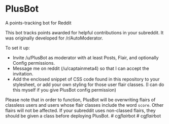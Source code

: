 # PlusBot
A points-tracking bot for Reddit

This bot tracks points awarded for helpful contributions in your subreddit. It was originally developed for /r/AutoModerator.

To set it up:

* Invite /u/PlusBot as moderator with at least Posts, Flair, and optionally Config permissions.
* Message me on reddit (/u/captainmeta4) so that I can accept the invitation.
* Add the enclosed snippet of CSS code found in this repository to your stylesheet, or add your own styling for those user flair classes. (I can do this myself if you give PlusBot config permission)

Please note that in order to function, PlusBot will be overwriting flairs of classless users and users whose flair classes include the word `score`. Other flairs will not be affected. If your subreddit uses non-classed flairs, they should be given a class before deploying PlusBot.
#   c g _ f l a i r _ b o t  
 #   c g _ f l a i r _ b o t  
 